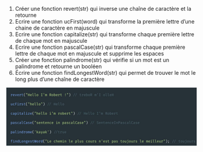 1. Créer une fonction revert(str) qui inverse une chaîne de caractère et la retourne
2. Ecrire une fonction ucFirst(word) qui transforme la première lettre d’une chaine de caractère en majuscule
3. Ecrire une fonction capitalize(str) qui transforme chaque première lettre de chaque mot en majuscule
4. Ecrire une fonction pascalCase(str) qui transforme chaque première lettre de chaque mot en majuscule et
supprime les espaces
5. Créer une fonction palindrome(str) qui vérifie si un mot est un palindrome et retourne un booléen
6. Écrire une fonction findLongestWord(str) qui permet de trouver le mot le long plus d’une chaîne de caractère

![illustration](illu.png)